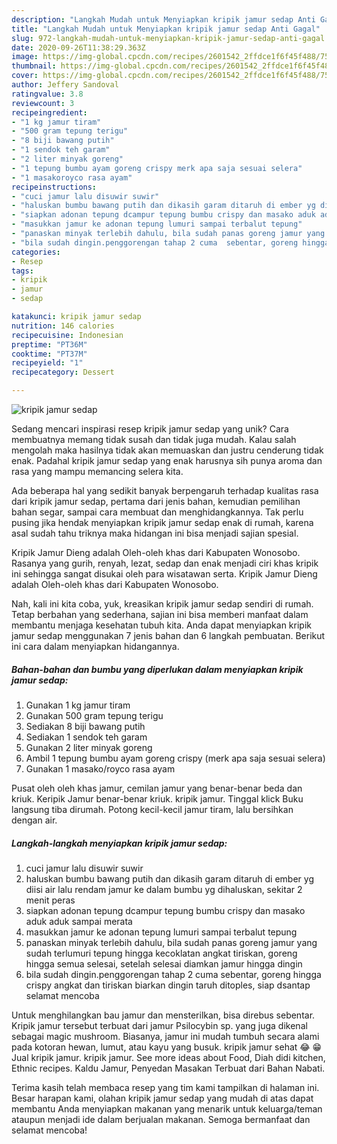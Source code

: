 ```yaml
---
description: "Langkah Mudah untuk Menyiapkan kripik jamur sedap Anti Gagal"
title: "Langkah Mudah untuk Menyiapkan kripik jamur sedap Anti Gagal"
slug: 972-langkah-mudah-untuk-menyiapkan-kripik-jamur-sedap-anti-gagal
date: 2020-09-26T11:38:29.363Z
image: https://img-global.cpcdn.com/recipes/2601542_2ffdce1f6f45f488/751x532cq70/kripik-jamur-sedap-foto-resep-utama.jpg
thumbnail: https://img-global.cpcdn.com/recipes/2601542_2ffdce1f6f45f488/751x532cq70/kripik-jamur-sedap-foto-resep-utama.jpg
cover: https://img-global.cpcdn.com/recipes/2601542_2ffdce1f6f45f488/751x532cq70/kripik-jamur-sedap-foto-resep-utama.jpg
author: Jeffery Sandoval
ratingvalue: 3.8
reviewcount: 3
recipeingredient:
- "1 kg jamur tiram"
- "500 gram tepung terigu"
- "8 biji bawang putih"
- "1 sendok teh garam"
- "2 liter minyak goreng"
- "1 tepung bumbu ayam goreng crispy merk apa saja sesuai selera"
- "1 masakoroyco rasa ayam"
recipeinstructions:
- "cuci jamur lalu disuwir suwir"
- "haluskan bumbu bawang putih dan dikasih garam ditaruh di ember yg diisi air lalu rendam jamur ke dalam bumbu yg dihaluskan, sekitar 2 menit peras"
- "siapkan adonan tepung dcampur tepung bumbu crispy dan masako aduk aduk sampai merata"
- "masukkan jamur ke adonan tepung lumuri sampai terbalut tepung"
- "panaskan minyak terlebih dahulu, bila sudah panas goreng jamur yang sudah terlumuri tepung hingga kecoklatan angkat tiriskan, goreng hingga semua selesai, setelah selesai diamkan jamur hingga dingin"
- "bila sudah dingin.penggorengan tahap 2 cuma  sebentar, goreng hingga crispy angkat dan tiriskan biarkan dingin taruh ditoples, siap dsantap selamat mencoba"
categories:
- Resep
tags:
- kripik
- jamur
- sedap

katakunci: kripik jamur sedap 
nutrition: 146 calories
recipecuisine: Indonesian
preptime: "PT36M"
cooktime: "PT37M"
recipeyield: "1"
recipecategory: Dessert

---
```



![kripik jamur sedap](https://img-global.cpcdn.com/recipes/2601542_2ffdce1f6f45f488/751x532cq70/kripik-jamur-sedap-foto-resep-utama.jpg)

Sedang mencari inspirasi resep kripik jamur sedap yang unik? Cara membuatnya memang tidak susah dan tidak juga mudah. Kalau salah mengolah maka hasilnya tidak akan memuaskan dan justru cenderung tidak enak. Padahal kripik jamur sedap yang enak harusnya sih punya aroma dan rasa yang mampu memancing selera kita.

Ada beberapa hal yang sedikit banyak berpengaruh terhadap kualitas rasa dari kripik jamur sedap, pertama dari jenis bahan, kemudian pemilihan bahan segar, sampai cara membuat dan menghidangkannya. Tak perlu pusing jika hendak menyiapkan kripik jamur sedap enak di rumah, karena asal sudah tahu triknya maka hidangan ini bisa menjadi sajian spesial.

Kripik Jamur Dieng adalah Oleh-oleh khas dari Kabupaten Wonosobo. Rasanya yang gurih, renyah, lezat, sedap dan enak menjadi ciri khas kripik ini sehingga sangat disukai oleh para wisatawan serta. Kripik Jamur Dieng adalah Oleh-oleh khas dari Kabupaten Wonosobo.


Nah, kali ini kita coba, yuk, kreasikan kripik jamur sedap sendiri di rumah. Tetap berbahan yang sederhana, sajian ini bisa memberi manfaat dalam membantu menjaga kesehatan tubuh kita. Anda dapat menyiapkan kripik jamur sedap menggunakan 7 jenis bahan dan 6 langkah pembuatan. Berikut ini cara dalam menyiapkan hidangannya.

<!--inarticleads1-->

##### Bahan-bahan dan bumbu yang diperlukan dalam menyiapkan kripik jamur sedap:

1. Gunakan 1 kg jamur tiram
1. Gunakan 500 gram tepung terigu
1. Sediakan 8 biji bawang putih
1. Sediakan 1 sendok teh garam
1. Gunakan 2 liter minyak goreng
1. Ambil 1 tepung bumbu ayam goreng crispy (merk apa saja sesuai selera)
1. Gunakan 1 masako/royco rasa ayam


Pusat oleh oleh khas jamur, cemilan jamur yang benar-benar beda dan kriuk. Keripik Jamur benar-benar kriuk. kripik jamur. Tinggal klick Buku langsung tiba dirumah. Potong kecil-kecil jamur tiram, lalu bersihkan dengan air. 

<!--inarticleads2-->

##### Langkah-langkah menyiapkan kripik jamur sedap:

1. cuci jamur lalu disuwir suwir
1. haluskan bumbu bawang putih dan dikasih garam ditaruh di ember yg diisi air lalu rendam jamur ke dalam bumbu yg dihaluskan, sekitar 2 menit peras
1. siapkan adonan tepung dcampur tepung bumbu crispy dan masako aduk aduk sampai merata
1. masukkan jamur ke adonan tepung lumuri sampai terbalut tepung
1. panaskan minyak terlebih dahulu, bila sudah panas goreng jamur yang sudah terlumuri tepung hingga kecoklatan angkat tiriskan, goreng hingga semua selesai, setelah selesai diamkan jamur hingga dingin
1. bila sudah dingin.penggorengan tahap 2 cuma  sebentar, goreng hingga crispy angkat dan tiriskan biarkan dingin taruh ditoples, siap dsantap selamat mencoba


Untuk menghilangkan bau jamur dan mensterilkan, bisa direbus sebentar. Kripik jamur tersebut terbuat dari jamur Psilocybin sp. yang juga dikenal sebagai magic mushroom. Biasanya, jamur ini mudah tumbuh secara alami pada kotoran hewan, lumut, atau kayu yang busuk. kripik jamur sehat 😂 😁 Jual kripik jamur. kripik jamur. See more ideas about Food, Diah didi kitchen, Ethnic recipes. Kaldu Jamur, Penyedan Masakan Terbuat dari Bahan Nabati. 

Terima kasih telah membaca resep yang tim kami tampilkan di halaman ini. Besar harapan kami, olahan kripik jamur sedap yang mudah di atas dapat membantu Anda menyiapkan makanan yang menarik untuk keluarga/teman ataupun menjadi ide dalam berjualan makanan. Semoga bermanfaat dan selamat mencoba!
